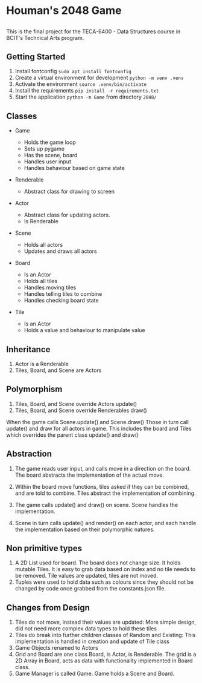 # Houman's 2048 Game

##
This is the final project for the TECA-6400 - Data Structures course in BCIT's Technical Arts program. 

## Getting Started

1. Install fontconfig `sudo apt install fontconfig`
2. Create a virtual environment for development `python -m venv .venv`
3. Activate the environment `source .venv/bin/activate`
4. Install the requirements `pip install -r requirements.txt`
5. Start the application `python -m Game` from directory `2048/`

## Classes
- Game
    - Holds the game loop
    - Sets up pygame 
    - Has the scene, board
    - Handles user input
    - Handles behaviour based on game state

- Renderable
    - Abstract class for drawing to screen

- Actor
    - Abstract class for updating actors.
    - Is Renderable

- Scene
    - Holds all actors
    - Updates and draws all actors

- Board
    - Is an Actor
    - Holds all tiles
    - Handles moving tiles
    - Handles telling tiles to combine
    - Handles checking board state

- Tile
    - Is an Actor
    - Holds a value and behaviour to manipulate value

## Inheritance
1. Actor is a Renderable
2. Tiles, Board, and Scene are Actors

## Polymorphism
1. Tiles, Board, and Scene override Actors update()
2. Tiles, Board, and Scene override Renderables draw()

When the game calls Scene.update() and Scene.draw()
Those in turn call update() and draw for all actors in game.
This includes the board and Tiles which overrides the parent class update() and draw()

## Abstraction
1. The game reads user input, and calls move in a direction on the board. The board abstracts the implementation of the actual move.
2. Within the board move functions, tiles asked if they can be combined, and are told to combine. Tiles abstract the implementation of combining.

1. The game calls update() and draw() on scene. Scene handles the implementation.
2. Scene in turn calls update() and render() on each actor, and each handle the implementation based on their polymorphic natures.

## Non primitive types
1. A 2D List used for board. The board does not change size. It holds mutable Tiles. It is easy to grab data based on index and no tile needs to be removed. Tile values are updated, tiles are not moved.
2. Tuples were used to hold data such as colours since they should not be changed by code once grabbed from the constants.json file.

## Changes from Design
1. Tiles do not move, instead their values are updated: More simple design, did not need more complex data types to hold these tiles
2. Tiles do break into further children classes of Random and Existing: This implementation is handled in creation and update of Tile class
3. Game Objects renamed to Actors
4. Grid and Board are one class Board, is Actor, is Renderable. The grid is a 2D Array in Board, acts as data with functionality implemented in Board class.
5. Game Manager is called Game. Game holds a Scene and Board.
